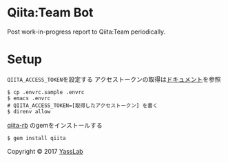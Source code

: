 # Qiita:Team Bot

Post work-in-progress report to Qiita:Team periodically.

# Setup
`QIITA_ACCESS_TOKEN`を設定する
アクセストークンの取得は[ドキュメント](http://qiita.com/api/v2/docs#認証認可)を参照

```
$ cp .envrc.sample .envrc
$ emacs .envrc
# QIITA_ACCESS_TOKEN=[取得したアクセストークン] を書く
$ direnv allow
```

[qiita-rb](https://github.com/increments/qiita-rb) のgemをインストールする

```sh
$ gem install qiita
```

Copyright &copy; 2017 [YassLab](https://yasslab.jp/)
